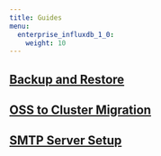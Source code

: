 ```yaml
---
title: Guides
menu:
  enterprise_influxdb_1_0:
    weight: 10
---
```


## [Backup and Restore](/enterprise_influxdb/v1.0/guides/backup-and-restore/)
## [OSS to Cluster Migration](/enterprise_influxdb/v1.0/guides/migration/)
## [SMTP Server Setup](/enterprise_influxdb/v1.0/guides/smtp-server/)
